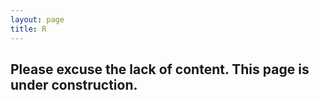 ```yaml
---
layout: page
title: R
---
```

## Please excuse the lack of content. This page is under construction. 


